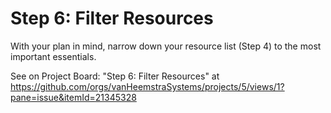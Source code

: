 # Step 6: Filter Resources

With your plan in mind, narrow down your resource list (Step 4) to the most important essentials.

See on Project Board: "Step 6: Filter Resources" at https://github.com/orgs/vanHeemstraSystems/projects/5/views/1?pane=issue&itemId=21345328
